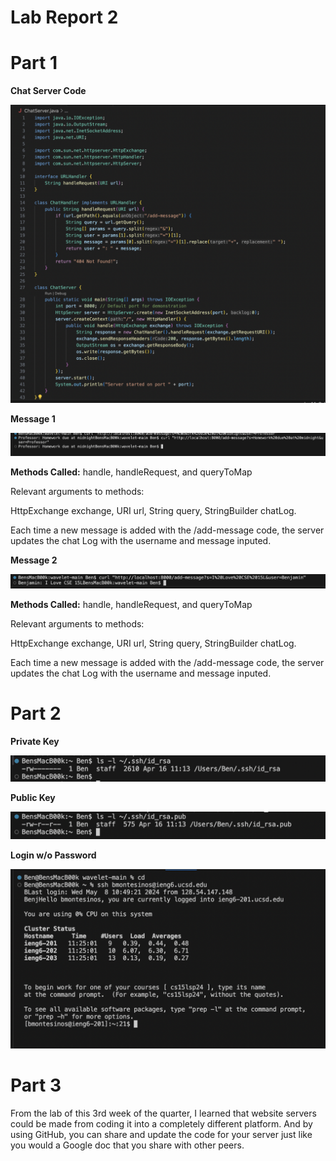 # Lab Report 2

# Part 1

**Chat Server Code**


![Image](ChatServerCode.png)



**Message 1**


![Image](addmsgex1.png)

**Methods Called:**
handle, handleRequest, and queryToMap

Relevant arguments to methods: 

HttpExchange exchange, URI url, String query, StringBuilder chatLog.

Each time a new message is added with the /add-message code, the server updates the chat Log with the username and message inputed. 


**Message 2**


![Image](addmsgex2.png)


**Methods Called:**
handle, handleRequest, and queryToMap

Relevant arguments to methods: 

HttpExchange exchange, URI url, String query, StringBuilder chatLog.

Each time a new message is added with the /add-message code, the server updates the chat Log with the username and message inputed. 



# Part 2


**Private Key**

![Image](privkey.png)



**Public Key**

![Image](pubkey.png)



**Login w/o Password**

![Image](login.png)


# Part 3 

From the lab of this 3rd week of the quarter, I learned that website servers could be made from coding it into a completely different platform. And by using GitHub, you can share and update the code for your server just like you would a Google doc that you share with other peers.
